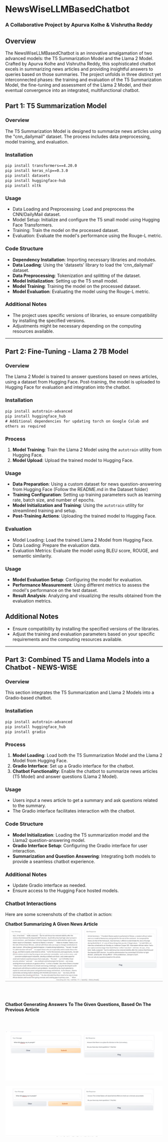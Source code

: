 # NewsWiseLLMBasedChatbot
### A Collaborative Project by Apurva Kolhe & Vishrutha Reddy

## Overview
The NewsWiseLLMBasedChatbot is an innovative amalgamation of two advanced models: the T5 Summarization Model and the Llama 2 Model. Crafted by Apurva Kolhe and Vishrutha Reddy, this sophisticated chatbot excels in summarizing news articles and providing insightful answers to queries based on those summaries. The project unfolds in three distinct yet interconnected phases: the training and evaluation of the T5 Summarization Model, the fine-tuning and assessment of the Llama 2 Model, and their eventual convergence into an integrated, multifunctional chatbot.

## Part 1: T5 Summarization Model

### Overview
The T5 Summarization Model is designed to summarize news articles using the "cnn_dailymail" dataset. The process includes data preprocessing, model training, and evaluation.

### Installation
```
pip install transformers==4.20.0
pip install keras_nlp==0.3.0
pip install datasets
pip install huggingface-hub
pip install nltk
```

### Usage
- Data Loading and Preprocessing: Load and preprocess the CNN/DailyMail dataset.
- Model Setup: Initialize and configure the T5 small model using Hugging Face Transformers.
- Training: Train the model on the processed dataset.
- Evaluation: Evaluate the model's performance using the Rouge-L metric.
  
### Code Structure
- **Dependency Installation**: Importing necessary libraries and modules.
- **Data Loading**: Using the 'datasets' library to load the 'cnn_dailymail' dataset.
- **Data Preprocessing**: Tokenization and splitting of the dataset.
- **Model Initialization**: Setting up the T5 small model.
- **Model Training**: Training the model on the processed dataset.
- **Model Evaluation**: Evaluating the model using the Rouge-L metric.

### Additional Notes
- The project uses specific versions of libraries, so ensure compatibility by installing the specified versions.
- Adjustments might be necessary depending on the computing resources available.

---

## Part 2: Fine-Tuning - Llama 2 7B Model

### Overview
The Llama 2 Model is trained to answer questions based on news articles, using a dataset from Hugging Face. Post-training, the model is uploaded to Hugging Face for evaluation and integration into the chatbot.

### Installation
```
pip install autotrain-advanced
pip install huggingface_hub
# Additional dependencies for updating torch on Google Colab and others as required
```

### Process
1. **Model Training**: Train the Llama 2 Model using the `autotrain` utility from Hugging Face.
2. **Model Upload**: Upload the trained model to Hugging Face.

### Usage
- **Data Preparation**: Using a custom dataset for news question-answering from Hugging Face (Follow the README.md in the Dataset folder)
- **Training Configuration**: Setting up training parameters such as learning rate, batch size, and number of epochs.
- **Model Initialization and Training**: Using the `autotrain` utility for streamlined training and setup.
- **Post-Training Actions**: Uploading the trained model to Hugging Face.

### Evaluation
- Model Loading: Load the trained Llama 2 Model from Hugging Face.
- Data Loading: Prepare the evaluation data.
- Evaluation Metrics: Evaluate the model using BLEU score, ROUGE, and semantic similarity.

### Usage
- **Model Evaluation Setup**: Configuring the model for evaluation.
- **Performance Measurement**: Using different metrics to assess the model's performance on the test dataset.
- **Result Analysis**: Analyzing and visualizing the results obtained from the evaluation metrics.

## Additional Notes
- Ensure compatibility by installing the specified versions of the libraries.
- Adjust the training and evaluation parameters based on your specific requirements and the computing resources available.

---

## Part 3: Combined T5 and Llama Models into a Chatbot - NEWS-WISE

### Overview
This section integrates the T5 Summarization and Llama 2 Models into a Gradio-based chatbot.

### Installation
```
pip install autotrain-advanced
pip install huggingface_hub
pip install gradio
```

### Process
1. **Model Loading**: Load both the T5 Summarization Model and the Llama 2 Model from Hugging Face.
2. **Gradio Interface**: Set up a Gradio interface for the chatbot.
3. **Chatbot Functionality**: Enable the chatbot to summarize news articles (T5 Model) and answer questions (Llama 2 Model).

### Usage
- Users input a news article to get a summary and ask questions related to the summary.
- The Gradio interface facilitates interaction with the chatbot.

### Code Structure
- **Model Initialization**: Loading the T5 summarization model and the Llama2 question-answering model.
- **Gradio Interface Setup**: Configuring the Gradio interface for user interaction.
- **Summarization and Question Answering**: Integrating both models to provide a seamless chatbot experience.

### Additional Notes
- Update Gradio interface as needed.
- Ensure access to the Hugging Face hosted models.

### Chatbot Interactions

Here are some screenshots of the chatbot in action:

**Chatbot Summarizing A Given News Article**
![Chatbot Interaction Summarizer](/chatbot_interaction_images/summarizer)  

<br>
<br>

**Chatbot Generating Answers To The Given Questions, Based On The Previous Article**

<br>
<br>

![Chatbot Interaction Question1](/chatbot_interaction_images/question1)

![Chatbot Interaction Question2](/chatbot_interaction_images/question2)
